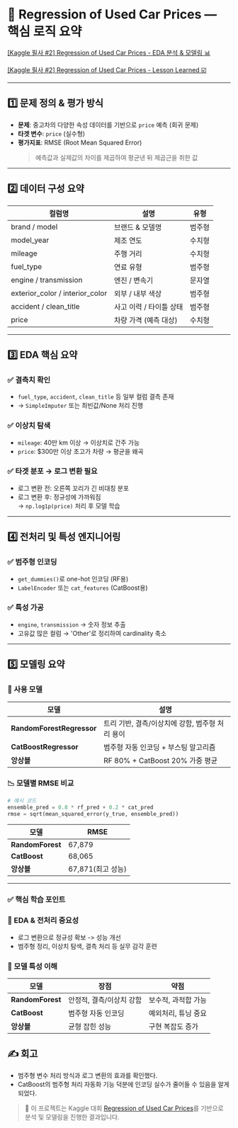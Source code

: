 # 🚗 Regression of Used Car Prices — 핵심 로직 요약

[[Kaggle 필사 #2] Regression of Used Car Prices - EDA 분석 & 모델링 📊](https://velog.io/@jiminnote/Kaggle-%ED%95%84%EC%82%AC-2-Regression-of-Used-Car-Prices-EDA-%EB%B6%84%EC%84%9D-%EC%A0%95%EB%A6%AC)

[[Kaggle 필사 #2] Regression of Used Car Prices - Lesson Learned ☑️](https://velog.io/@jiminnote/Kaggle-필사-2-Regression-of-Used-Car-Prices-Lesson-Learned)

---

## 1️⃣ 문제 정의 & 평가 방식

- **문제**: 중고차의 다양한 속성 데이터를 기반으로 `price` 예측 (회귀 문제)
- **타겟 변수**: `price` (실수형)
- **평가지표**: RMSE (Root Mean Squared Error)
  > 예측값과 실제값의 차이를 제곱하여 평균낸 뒤 제곱근을 취한 값

---

## 2️⃣ 데이터 구성 요약

| 컬럼명 | 설명 | 유형 |
|---|---|---|
| brand / model | 브랜드 & 모델명 | 범주형 |
| model_year | 제조 연도 | 수치형 |
| mileage | 주행 거리 | 수치형 |
| fuel_type | 연료 유형 | 범주형 |
| engine / transmission | 엔진 / 변속기 | 문자열 |
| exterior_color / interior_color | 외부 / 내부 색상 | 범주형 |
| accident / clean_title | 사고 이력 / 타이틀 상태 | 범주형 |
| price | 차량 가격 (예측 대상) | 수치형 |

---

## 3️⃣ EDA 핵심 요약

### ✅ 결측치 확인
- `fuel_type`, `accident`, `clean_title` 등 일부 컬럼 결측 존재
- → `SimpleImputer` 또는 최빈값/None 처리 진행

### ✅ 이상치 탐색
- `mileage`: 40만 km 이상 → 이상치로 간주 가능
- `price`: $300만 이상 초고가 차량 → 평균을 왜곡

### ✅ 타겟 분포 → 로그 변환 필요

- 로그 변환 전: 오른쪽 꼬리가 긴 비대칭 분포
- 로그 변환 후: 정규성에 가까워짐  
  → `np.log1p(price)` 처리 후 모델 학습

---

## 4️⃣ 전처리 및 특성 엔지니어링

### ✅ 범주형 인코딩

- `get_dummies()`로 one-hot 인코딩 (RF용)
- `LabelEncoder` 또는 `cat_features` (CatBoost용)

### ✅ 특성 가공

- `engine`, `transmission` → 숫자 정보 추출
- 고유값 많은 컬럼 → 'Other'로 정리하여 cardinality 축소

---

## 5️⃣ 모델링 요약

### 🎯 사용 모델
| 모델 | 설명 |
|---|---|
| **RandomForestRegressor** | 트리 기반, 결측/이상치에 강함, 범주형 처리 용이 |
| **CatBoostRegressor** | 범주형 자동 인코딩 + 부스팅 알고리즘 |
| **앙상블** | RF 80% + CatBoost 20% 가중 평균 |

### 📉 모델별 RMSE 비교

```python
# 예시 코드
ensemble_pred = 0.8 * rf_pred + 0.2 * cat_pred
rmse = sqrt(mean_squared_error(y_true, ensemble_pred))
```

| 모델 |RMSE |
|---|---|
| **RandomForest** | 67,879 |
| **CatBoost** | 68,065 |
| **앙상블** | 67,871(최고 성능) |

---

### ✅ 핵심 학습 포인트
### 📌 EDA & 전처리 중요성
* 로그 변환으로 정규성 확보 -> 성능 개선
* 범주형 정리, 이상치 탐색, 결측 처리 등 실무 감각 훈련

### 📌 모델 특성 이해
| 모델 |장점|약점|
|---|---|---|
| **RandomForest** | 안정적, 결측/이상치 강함 | 보수적, 과적합 가능|
| **CatBoost** | 범주형 자동 인코딩 | 예외처리, 튜닝 중요|
| **앙상블** | 균형 잡힌 성능 | 구현 복잡도 증가|

## ✍️ 회고
* 범주형 변수 처리 방식과 로그 변환의 효과를 확인했다.
* CatBoost의 범주형 처리 자동화 기능 덕분에 인코딩 실수가 줄어들 수 있음을 알게 되었다.


> 📌 이 프로젝트는 Kaggle 대회 [Regression of Used Car Prices](https://www.kaggle.com/competitions/playground-series-s4e2/)를 기반으로 분석 및 모델링을 진행한 결과입니다.
